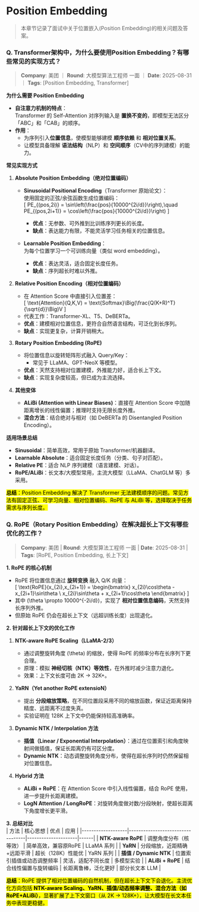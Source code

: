 # Position Embedding
> 本章节记录了面试中关于位置嵌入(Position Embedding)的相关问题及答案。

### Q. Transformer架构中，为什么要使用Position Embedding？有哪些常见的实现方式？
> **Company**: 美团 ｜ **Round**: 大模型算法工程师 一面 ｜ **Date**: 2025-08-31 ｜ **Tags**: [Position Embedding, Transformer]

**为什么需要 Position Embedding**  
- **自注意力机制的特点**：  
  Transformer 的 Self-Attention 对序列输入是 **置换不变的**，即模型无法区分「ABC」和「CAB」的顺序。  
- **作用**：  
  - 为序列引入**位置信息**，使模型能够建模 **顺序依赖** 和 **相对位置关系**。  
  - 让模型具备理解 **语法结构**（NLP）和 **空间顺序**（CV中的序列建模）的能力。  

**常见实现方式**  

1. **Absolute Position Embedding（绝对位置编码）**  
   - **Sinusoidal Positional Encoding**（Transformer 原始论文）：  
     使用固定的正弦/余弦函数生成位置编码：  
     \[
     PE_{(pos,2i)} = \sin\left(\frac{pos}{10000^{2i/d}}\right),\quad
     PE_{(pos,2i+1)} = \cos\left(\frac{pos}{10000^{2i/d}}\right)
     \]  
     - **优点**：无参数、可外推到比训练序列更长的长度。  
     - **缺点**：表达能力有限，不能灵活学习任务相关的位置信息。  

   - **Learnable Position Embedding**：  
     为每个位置学习一个可训练向量（类似 word embedding）。  
     - **优点**：表达灵活，适合固定长度任务。  
     - **缺点**：序列超长时难以外推。  

2. **Relative Position Encoding（相对位置编码）**  
   - 在 Attention Score 中直接引入位置差：  
     \[
     \text{Attention}(Q,K,V) = \text{Softmax}\Big(\frac{Q(K+R)^T}{\sqrt{d}}\Big)V
     \]  
   - 代表工作：Transformer-XL、T5、DeBERTa。  
   - **优点**：建模相对位置信息，更符合自然语言结构，可泛化到长序列。  
   - **缺点**：实现更复杂，计算开销稍大。  

3. **Rotary Position Embedding (RoPE)**  
   - 将位置信息以旋转矩阵形式融入 Query/Key：  
     - 常见于 LLaMA、GPT-NeoX 等模型。  
   - **优点**：天然支持相对位置建模，外推能力好，适合长上下文。  
   - **缺点**：实现复杂度较高，但已成为主流选择。  

4. **其他变体**  
   - **ALiBi (Attention with Linear Biases)**：直接在 Attention Score 中加随距离增长的线性偏置；推理时支持无限长度外推。  
   - **混合方法**：结合绝对与相对（如 DeBERTa 的 Disentangled Position Encoding）。  

**适用场景总结**  
- **Sinusoidal**：简单高效，常用于原始 Transformer/机器翻译。  
- **Learnable Absolute**：适合固定长度任务（分类、句子对匹配）。  
- **Relative PE**：适合 NLP 序列建模（语言建模、对话）。  
- **RoPE/ALiBi**：长文本/大模型常用，主流大模型（LLaMA、ChatGLM 等）多采用。  

<mark>**总结**：Position Embedding 解决了 Transformer 无法建模顺序的问题。常见方法有固定正弦、可学习向量、相对位置编码、RoPE 与 ALiBi 等，选择取决于任务需求与序列长度。<mark>

### Q. RoPE（Rotary Position Embedding）在解决超长上下文有哪些优化的工作？
> **Company**: 美团 | **Round**: 大模型算法工程师 一面 | **Date**: 2025-08-31 | **Tags**: [RoPE, Position Embedding, 长上下文]

**1. RoPE 的核心机制**  
- RoPE 将位置信息通过 **旋转变换** 融入 Q/K 向量：  
  \[
  \text{RoPE}(x_{2i},x_{2i+1}) = 
  \begin{bmatrix}
  x_{2i}\cos\theta - x_{2i+1}\sin\theta \\
  x_{2i}\sin\theta + x_{2i+1}\cos\theta
  \end{bmatrix}
  \]  
- 其中 \(\theta \propto 10000^{-2i/d}\)，实现了 **相对位置信息编码**，天然支持长序列外推。  
- 但原始 RoPE 仍会在超长上下文（远超训练长度）出现退化。  

**2. 针对超长上下文的优化工作**  

1. **NTK-aware RoPE Scaling（LLaMA-2/3）**  
   - 通过调整旋转角度 \(\theta\) 的缩放，使得 RoPE 的频率分布在长序列下更合理。  
   - 原理：模拟 **神经切核（NTK）等效性**，在外推时减少注意力退化。  
   - 效果：上下文长度可由 2K → 32K+。  

2. **YaRN（Yet another RoPE extensioN）**  
   - 提出 **分段缩放策略**，在不同位置段采用不同的缩放函数，保证近距离保持精度、远距离不过度失真。  
   - 实验证明在 128K 上下文中仍能保持较高准确率。  

3. **Dynamic NTK / Interpolation 方法**  
   - **插值（Linear / Exponential Interpolation）**：通过在位置索引和角度映射间做插值，保证长距离仍有可区分度。  
   - **Dynamic NTK**：动态调整旋转角度分布，使得在超长序列时仍然保留相对位置信息。  

4. **Hybrid 方法**  
   - **ALiBi + RoPE**：在 Attention Score 中引入线性偏置，结合 RoPE 使用，进一步提升长距离建模。  
   - **LogN Attention / LongRoPE**：对旋转角度做对数/分段映射，使超长距离下角度增长更平滑。  

**3. 总结对比**  
| 方法              | 核心思想                           | 优点                  | 应用 |
|-------------------|----------------------------------|---------------------|------|
| **NTK-aware RoPE** | 调整角度分布（核等效）                | 简单高效，兼容原RoPE      | LLaMA 系列 |
| **YaRN**          | 分段缩放，近距精确+远距平滑             | 超长（128K）性能优      | YaRN 系列 |
| **插值 / Dynamic NTK** | 位置索引插值或动态调整频率             | 灵活，适配不同长度        | 多模型实验 |
| **ALiBi + RoPE**  | 结合线性偏置与旋转编码                 | 长距离鲁棒，泛化更好      | 部分长文本 LLM |


<mark>**总结**：RoPE 提供了相对位置编码的自然机制，但在超长上下文下会退化。主流优化方向包括 **NTK-aware Scaling、YaRN、插值/动态频率调整、混合方法（如 RoPE+ALiBi）**，显著扩展了上下文窗口（从 2K → 128K+），让大模型在长文本任务中表现更稳健。<mark>
